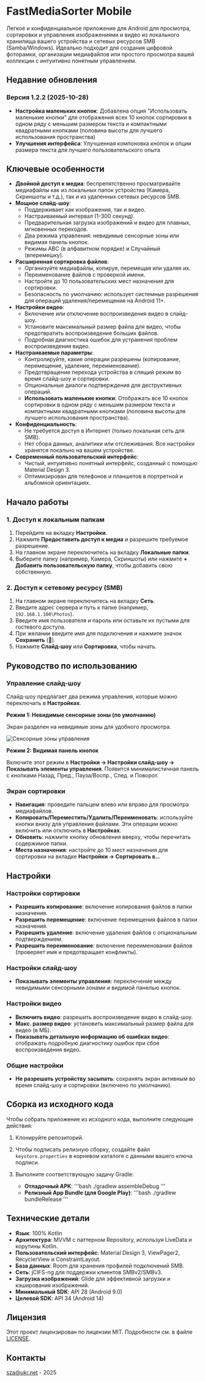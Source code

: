 # FastMediaSorter Mobile

Легкое и конфиденциальное приложение для Android для просмотра, сортировки и управления изображениями и видео из локального хранилища вашего устройства и сетевых ресурсов SMB (Samba/Windows). Идеально подходит для создания цифровой фоторамки, организации медиафайлов или простого просмотра вашей коллекции с интуитивно понятным управлением.

## Недавние обновления

### Версия 1.2.2 (2025-10-28)
- **Настройка маленьких кнопок**: Добавлена опция "Использовать маленькие кнопки" для отображения всех 10 кнопок сортировки в одном ряду с меньшим размером текста и компактными квадратными кнопками (половина высоты для лучшего использования пространства)
- **Улучшения интерфейса**: Улучшенная компоновка кнопок и опции размера текста для лучшего пользовательского опыта

## Ключевые особенности

-   **Двойной доступ к медиа**: беспрепятственно просматривайте медиафайлы как из локальных папок устройства (Камера, Скриншоты и т.д.), так и из удаленных сетевых ресурсов SMB.
-   **Мощное слайд-шоу**:
    -   Поддерживает как изображения, так и видео.
    -   Настраиваемый интервал (1-300 секунд).
    -   Предварительная загрузка изображений и видео для плавных, мгновенных переходов.
    -   Два режима управления: невидимые сенсорные зоны или видимая панель кнопок.
    -   Режимы ABC (в алфавитном порядке) и Случайный (вперемешку).
-   **Расширенная сортировка файлов**:
    -   Организуйте медиафайлы, копируя, перемещая или удаляя их.
    -   Переименование файлов с проверкой имени.
    -   Настройте до 10 пользовательских мест назначения для сортировки.
    -   Безопасность по умолчанию: использует системные разрешения для операций удаления/перемещения на Android 11+.
-   **Настройки видео**:
    -   Включение или отключение воспроизведения видео в слайд-шоу.
    -   Установите максимальный размер файла для видео, чтобы предотвратить воспроизведение больших файлов.
    -   Подробная диагностика ошибок для устранения проблем воспроизведения видео.
-   **Настраиваемые параметры**:
    -   Контролируйте, какие операции разрешены (копирование, перемещение, удаление, переименование).
    -   Предотвращение перехода устройства в спящий режим во время слайд-шоу и сортировки.
    -   Опциональные диалоги подтверждения для деструктивных операций.
    -   **Использовать маленькие кнопки**: Отображать все 10 кнопок сортировки в одном ряду с меньшим размером текста и компактными квадратными кнопками (половина высоты для лучшего использования пространства).
-   **Конфиденциальность**:
    -   Не требуется доступ в Интернет (только локальная сеть для SMB).
    -   Нет сбора данных, аналитики или отслеживания. Все настройки хранятся локально на вашем устройстве.
-   **Современный пользовательский интерфейс**:
    -   Чистый, интуитивно понятный интерфейс, созданный с помощью Material Design 3.
    -   Оптимизирован для телефонов и планшетов в портретной и альбомной ориентациях.

## Начало работы

### 1. Доступ к локальным папкам

1.  Перейдите на вкладку **Настройки**.
2.  Нажмите **Предоставить доступ к медиа** и разрешите требуемое разрешение.
3.  На главном экране переключитесь на вкладку **Локальные папки**.
4.  Выберите папку (например, Камера, Скриншоты) или нажмите **+ Добавить пользовательскую папку**, чтобы добавить свою собственную.

### 2. Доступ к сетевому ресурсу (SMB)

1.  На главном экране переключитесь на вкладку **Сеть**.
2.  Введите адрес сервера и путь к папке (например, `192.168.1.100\Photos`).
3.  Введите имя пользователя и пароль или оставьте их пустыми для гостевого доступа.
4.  При желании введите имя для подключения и нажмите значок **Сохранить** (💾).
5.  Нажмите **Слайд-шоу** или **Сортировка**, чтобы начать.

## Руководство по использованию

### Управление слайд-шоу

Слайд-шоу предлагает два режима управления, которые можно переключать в **Настройках**.

**Режим 1: Невидимые сенсорные зоны (по умолчанию)**

Экран разделен на невидимые зоны для удобного просмотра.

![Сенсорные зоны управления](assets/touch_zones.png)

**Режим 2: Видимая панель кнопок**

Включите этот режим в **Настройки → Настройки слайд-шоу → Показывать элементы управления**. Появится минималистичная панель с кнопками Назад, Пред., Пауза/Воспр., След. и Поворот.

### Экран сортировки

-   **Навигация**: проведите пальцем влево или вправо для просмотра медиафайлов.
-   **Копировать/Переместить/Удалить/Переименовать**: используйте кнопки внизу для управления файлами. Эти операции можно включить или отключить в **Настройках**.
-   **Обновить**: нажмите кнопку обновления вверху, чтобы перечитать содержимое папки.
-   **Места назначения**: настройте до 10 мест назначения для сортировки на вкладке **Настройки → Сортировать в..**.

## Настройки

### Настройки сортировки

-   **Разрешить копирование**: включение копирования файлов в папки назначения.
-   **Разрешить перемещение**: включение перемещения файлов в папки назначения.
-   **Разрешить удаление**: включение удаления файлов с опциональным подтверждением.
-   **Разрешить переименование**: включение переименования файлов (проверяет имя и предотвращает конфликты).

### Настройки слайд-шоу

-   **Показывать элементы управления**: переключение между невидимыми сенсорными зонами и видимой панелью кнопок.

### Настройки видео

-   **Включить видео**: разрешить воспроизведение видео в слайд-шоу.
-   **Макс. размер видео**: установить максимальный размер файла для видео (в МБ).
-   **Показывать детальную информацию об ошибках видео**: отображать подробную диагностику ошибок при сбое воспроизведения видео.

### Общие настройки

-   **Не разрешать устройству засыпать**: сохранять экран активным во время слайд-шоу и сортировки (включено по умолчанию).

## Сборка из исходного кода

Чтобы собрать приложение из исходного кода, выполните следующие действия:

1.  Клонируйте репозиторий.
2.  Чтобы подписать релизную сборку, создайте файл `keystore.properties` в корневом каталоге с данными вашего ключа подписи.
3.  Выполните соответствующую задачу Gradle:

    -   **Отладочный APK**:
        '''bash
        ./gradlew assembleDebug
        '''
    -   **Релизный App Bundle (для Google Play)**:
        '''bash
        ./gradlew bundleRelease
        '''

## Технические детали

-   **Язык**: 100% Kotlin
-   **Архитектура**: MVVM с паттерном Repository, используя LiveData и корутины Kotlin.
-   **Пользовательский интерфейс**: Material Design 3, ViewPager2, RecyclerView и ConstraintLayout.
-   **База данных**: Room для хранения профилей подключений SMB.
-   **Сеть**: jCIFS-ng для поддержки клиентов SMBv2/SMBv3.
-   **Загрузка изображений**: Glide для эффективной загрузки и кэширования изображений.
-   **Минимальный SDK**: API 28 (Android 9.0)
-   **Целевой SDK**: API 34 (Android 14)

## Лицензия

Этот проект лицензирован по лицензии MIT. Подробности см. в файле [LICENSE](LICENSE).

## Контакты

sza@ukr.net - 2025
